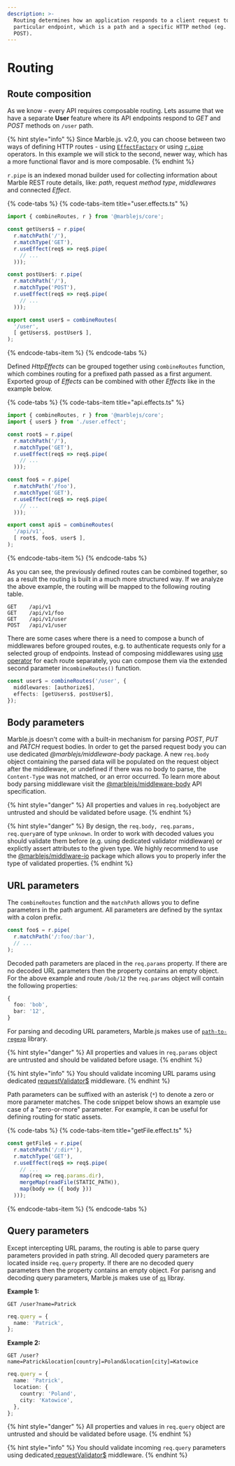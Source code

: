 ```yaml
---
description: >-
  Routing determines how an application responds to a client request to a
  particular endpoint, which is a path and a specific HTTP method (eg. GET,
  POST).
---
```


# Routing

## Route composition

As we know - every API requires composable routing. Lets assume that we have a separate **User** feature where its API endpoints respond to _GET_ and _POST_ methods on `/user` path.

{% hint style="info" %}
Since Marble.js. v2.0, you can choose between two ways of defining HTTP routes - using [`EffectFactory`](../api-reference/core/core-effectfactory.md) or using [`r.pipe`](../api-reference/core/r.pipe.md) operators. In this example we will stick to the second, newer way, which has a more functional flavor and is more composable.
{% endhint %}

`r.pipe` is an indexed monad builder used for collecting information about Marble REST route details, like: _path_, request _method type_, _middlewares_ and connected _Effect_.

{% code-tabs %}
{% code-tabs-item title="user.effects.ts" %}
```typescript
import { combineRoutes, r } from '@marblejs/core';

const getUsers$ = r.pipe(
  r.matchPath('/'),
  r.matchType('GET'),
  r.useEffect(req$ => req$.pipe(
    // ...
  )));

const postUser$: r.pipe(
  r.matchPath('/'),
  r.matchType('POST'),
  r.useEffect(req$ => req$.pipe(
    // ...
  )));

export const user$ = combineRoutes(
  '/user',
  [ getUsers$, postUser$ ],
);
```
{% endcode-tabs-item %}
{% endcode-tabs %}

Defined _HttpEffects_ can be grouped together using `combineRoutes` function, which combines routing for a prefixed path passed as a first argument. Exported group of _Effects_ can be combined with other _Effects_ like in the example below.

{% code-tabs %}
{% code-tabs-item title="api.effects.ts" %}
```typescript
import { combineRoutes, r } from '@marblejs/core';
import { user$ } from './user.effect';

const root$ = r.pipe(
  r.matchPath('/'),
  r.matchType('GET'),
  r.useEffect(req$ => req$.pipe(
    // ...
  )));

const foo$ = r.pipe(
  r.matchPath('/foo'),
  r.matchType('GET'),
  r.useEffect(req$ => req$.pipe(
    // ...
  )));

export const api$ = combineRoutes(
  '/api/v1',
  [ root$, foo$, user$ ],
);
```
{% endcode-tabs-item %}
{% endcode-tabs %}

As you can see, the previously defined routes can be combined together, so as a result the routing is built in a much more structured way. If we analyze the above example, the routing will be mapped to the following routing table.

```text
GET    /api/v1
GET    /api/v1/foo
GET    /api/v1/user
POST   /api/v1/user
```

There are some cases where there is a need to compose a bunch of middlewares before grouped routes, e.g. to authenticate requests only for a selected group of endpoints. Instead of composing middlewares using [use operator](../api-reference/core/operator-use.md) for each route separately, you can compose them via the extended second parameter in`combineRoutes()` function.

```typescript
const user$ = combineRoutes('/user', {
  middlewares: [authorize$],
  effects: [getUsers$, postUser$],
});
```

## Body parameters

Marble.js doesn't come with a built-in mechanism for parsing _POST_, _PUT_ and _PATCH_ request bodies. In order to get the parsed request body you can use dedicated _@marblejs/middleware-body_ package. A new `req.body` object containing the parsed data will be populated on the request object after the middleware, or undefined if there was no body to parse, the `Content-Type` was not matched, or an error occurred. To learn more about body parsing middleware visit the [@marblejs/middleware-body](../api-reference/middleware-body.md) API specification.

{% hint style="danger" %}
All properties and values in `req.body`object are untrusted and should be validated before usage.
{% endhint %}

{% hint style="danger" %}
By design, the `req.body, req.params, req.query`are of type `unknown`. In order to work with decoded values you should validate them before \(e.g. using dedicated validator middleware\) or explictly assert attributes to the given type. We highly recommend to use the [@marblejs/middlware-io](../api-reference/middleware-io.md) package which allows you to properly infer the type of validated properties.
{% endhint %}

## URL parameters

The `combineRoutes` function and the `matchPath` allows you to define parameters in the path argument. All parameters are defined by the syntax with a colon prefix.

```typescript
const foo$ = r.pipe(
  r.matchPath('/:foo/:bar'),
  // ...
);
```

Decoded path parameters are placed in the `req.params` property. If there are no decoded URL parameters then the property contains an empty object. For the above example and route `/bob/12` the `req.params` object will contain the following properties:

```typescript
{
  foo: 'bob',
  bar: '12',
}
```

For parsing and decoding URL parameters, Marble.js makes use of [`path-to-regexp`](https://github.com/pillarjs/path-to-regexp) library.

{% hint style="danger" %}
All properties and values in `req.params` object are untrusted and should be validated before usage.
{% endhint %}

{% hint style="info" %}
You should validate incoming URL params using dedicated [requestValidator$](../api-reference/middleware-io.md) middleware.
{% endhint %}

Path parameters can be suffixed with an asterisk \(`*`\) to denote a zero or more parameter matches. The code snippet below shows an example use case of a "zero-or-more" parameter. For example, it can be useful for defining routing for static assets.

{% code-tabs %}
{% code-tabs-item title="getFile.effect.ts" %}
```typescript
const getFile$ = r.pipe(
  r.matchPath('/:dir*'),
  r.matchType('GET'),
  r.useEffect(req$ => req$.pipe(
    // ...
    map(req => req.params.dir),
    mergeMap(readFile(STATIC_PATH)),
    map(body => ({ body }))
  )));
```
{% endcode-tabs-item %}
{% endcode-tabs %}

## Query parameters

Except intercepting URL params, the routing is able to parse query parameters provided in path string. All decoded query parameters are located inside `req.query` property. If there are no decoded query parameters then the property contains an empty object. For parisng and decoding query parameters, Marble.js makes use of [`qs`](https://github.com/ljharb/qs) libray.

**Example 1:**

```text
GET /user?name=Patrick
```

```typescript
req.query = {
  name: 'Patrick',
};
```

**Example 2:**

```text
GET /user?name=Patrick&location[country]=Poland&location[city]=Katowice
```

```typescript
req.query = {
  name: 'Patrick',
  location: {
    country: 'Poland',
    city: 'Katowice',
  },
};
```

{% hint style="danger" %}
All properties and values in `req.query` object are untrusted and should be validated before usage.
{% endhint %}

{% hint style="info" %}
You should validate incoming `req.query` parameters using dedicated[ requestValidator$](../api-reference/middleware-io.md) middleware.
{% endhint %}

